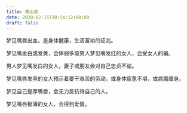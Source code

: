 ```yaml
---
title: 嘴出血
date: 2020-02-15T20:54:12+08:00
draft: false
---
```


梦见嘴唇出血，是身体健康，生活富裕的征兆。

梦见嘴发白或发黄，会体弱多玻男人梦见嘴发红的女人，会受女人的骗。

男人梦见嘴发白的女人，妻子或朋友会对自己忠贞不谕。

梦见嘴唇发黑的女人预示着要干艰苦的劳动，或身体疲惫不堪，或病魔缠身。

梦见自己是厚嘴唇，会无力反抗待自己的人。

梦见嘴唇极薄的女人，会得到爱情。

